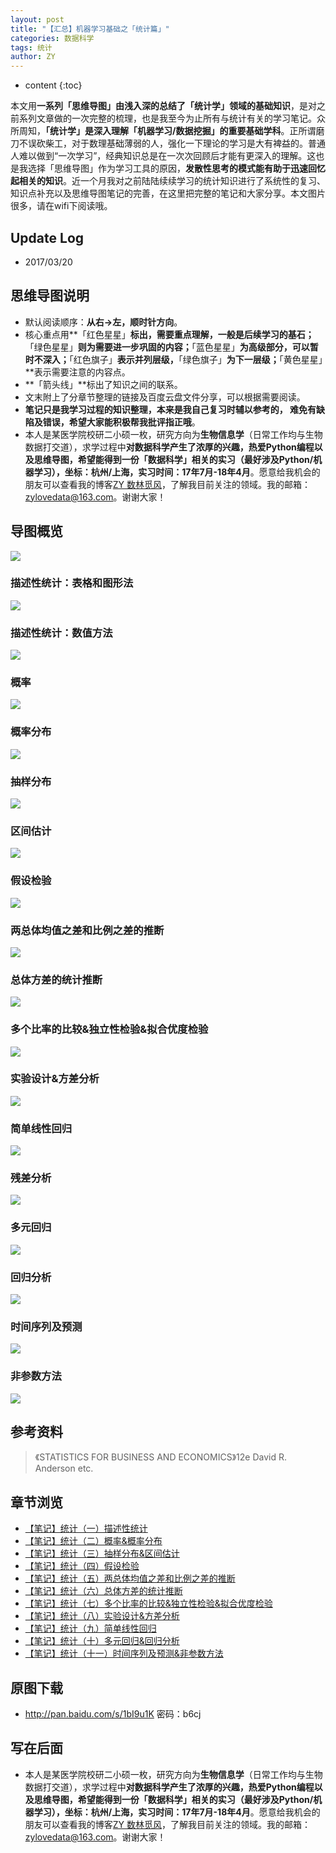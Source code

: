 ```yaml
---
layout: post
title: "【汇总】机器学习基础之「统计篇」"
categories: 数据科学
tags: 统计
author: ZY
---
```


* content
{:toc}

本文用**一系列「思维导图」由浅入深的总结了「统计学」领域的基础知识**，是对之前系列文章做的一次完整的梳理，也是我至今为止所有与统计有关的学习笔记。众所周知，**「统计学」是深入理解「机器学习/数据挖掘」的重要基础学科**。正所谓磨刀不误砍柴工，对于数理基础薄弱的人，强化一下理论的学习是大有裨益的。普通人难以做到“一次学习”，经典知识总是在一次次回顾后才能有更深入的理解。这也是我选择「思维导图」作为学习工具的原因，**发散性思考的模式能有助于迅速回忆起相关的知识**。近一个月我对之前陆陆续续学习的统计知识进行了系统性的复习、知识点补充以及思维导图笔记的完善，在这里把完整的笔记和大家分享。本文图片很多，请在wifi下阅读哦。




## Update Log
- 2017/03/20

## 思维导图说明
- 默认阅读顺序：**从右→左，顺时针方向**。
- 核心重点用**「红色星星」**标出，需要重点理解，一般是后续学习的基石；**「绿色星星」**则为需要进一步巩固的内容；**「蓝色星星」**为高级部分，可以暂时不深入；**「红色旗子」**表示并列层级，**「绿色旗子」**为下一层级；**「黄色星星」**表示需要注意的内容点。
- **「箭头线」**标出了知识之间的联系。
- 文末附上了分章节整理的链接及百度云盘文件分享，可以根据需要阅读。
- **笔记只是我学习过程的知识整理，本来是我自己复习时辅以参考的， 难免有缺陷及错误，希望大家能积极帮我批评指正哦**。
- 本人是某医学院校研二小硕一枚，研究方向为**生物信息学**（日常工作均与生物数据打交道），求学过程中**对数据科学产生了浓厚的兴趣，热爱Python编程以及思维导图，希望能得到一份「数据科学」相关的实习（最好涉及Python/机器学习），坐标：杭州/上海，实习时间：17年7月-18年4月**。愿意给我机会的朋友可以查看我的博客[ZY 数林觅风](https://woaielf.github.io/)，了解我目前关注的领域。我的邮箱：zylovedata@163.com。谢谢大家！

## 导图概览
![](https://raw.githubusercontent.com/woaielf/woaielf.github.io/master/_posts/Pic/1703/170320-1.png)

### 描述性统计：表格和图形法
![](https://raw.githubusercontent.com/woaielf/woaielf.github.io/master/_posts/Pic/1612/161221-1.png)

### 描述性统计：数值方法
![](https://raw.githubusercontent.com/woaielf/woaielf.github.io/master/_posts/Pic/1612/161221-2.png)

### 概率
![](https://raw.githubusercontent.com/woaielf/woaielf.github.io/master/_posts/Pic/1612/161223-1.png)

### 概率分布
![](https://raw.githubusercontent.com/woaielf/woaielf.github.io/master/_posts/Pic/1612/161223-2.png)

### 抽样分布
![](https://raw.githubusercontent.com/woaielf/woaielf.github.io/master/_posts/Pic/1612/161225-1.png)

### 区间估计
![](https://raw.githubusercontent.com/woaielf/woaielf.github.io/master/_posts/Pic/1612/161225-2.png)

### 假设检验
![](https://raw.githubusercontent.com/woaielf/woaielf.github.io/master/_posts/Pic/1612/161226-1.png)

### 两总体均值之差和比例之差的推断
![](https://raw.githubusercontent.com/woaielf/woaielf.github.io/master/_posts/Pic/1612/161227-1.png)

### 总体方差的统计推断
![](https://raw.githubusercontent.com/woaielf/woaielf.github.io/master/_posts/Pic/1701/170102-1.png)

### 多个比率的比较&独立性检验&拟合优度检验
![](https://raw.githubusercontent.com/woaielf/woaielf.github.io/master/_posts/Pic/1701/170103-1.png)

### 实验设计&方差分析
![](https://raw.githubusercontent.com/woaielf/woaielf.github.io/master/_posts/Pic/1701/170106-1.png)

### 简单线性回归
![](https://raw.githubusercontent.com/woaielf/woaielf.github.io/master/_posts/Pic/1702/170214-1.png)

### 残差分析
![](https://raw.githubusercontent.com/woaielf/woaielf.github.io/master/_posts/Pic/1702/170214-2.png)

### 多元回归
![](https://raw.githubusercontent.com/woaielf/woaielf.github.io/master/_posts/Pic/1702/170217-1.png)

### 回归分析
![](https://raw.githubusercontent.com/woaielf/woaielf.github.io/master/_posts/Pic/1702/170217-2.png)

### 时间序列及预测
![](https://raw.githubusercontent.com/woaielf/woaielf.github.io/master/_posts/Pic/1702/170220-1.png)

### 非参数方法
![](https://raw.githubusercontent.com/woaielf/woaielf.github.io/master/_posts/Pic/1702/170220-2.png)

## 参考资料
> 《STATISTICS FOR BUSINESS AND ECONOMICS》12e David R. Anderson etc.

## 章节浏览
* [【笔记】统计（一）描述性统计](https://woaielf.github.io/2016/12/21/sta-1/)
* [【笔记】统计（二）概率&概率分布](https://woaielf.github.io/2016/12/23/sta-2/)
* [【笔记】统计（三）抽样分布&区间估计](https://woaielf.github.io/2016/12/25/sta-3/)
* [【笔记】统计（四）假设检验](https://woaielf.github.io/2016/12/26/sta-4/)
* [【笔记】统计（五）两总体均值之差和比例之差的推断](https://woaielf.github.io/2016/12/27/sta-5/)
* [【笔记】统计（六）总体方差的统计推断](https://woaielf.github.io/2017/01/02/sta-6/)
* [【笔记】统计（七）多个比率的比较&独立性检验&拟合优度检验](https://woaielf.github.io/2017/01/03/sta-7/)
* [【笔记】统计（八）实验设计&方差分析](https://woaielf.github.io/2017/01/06/sta-8/)
* [【笔记】统计（九）简单线性回归](https://woaielf.github.io/2017/02/14/sl-regression/)
* [【笔记】统计（十）多元回归&回归分析](https://woaielf.github.io/2017/02/17/regression-2/)
* [【笔记】统计（十一）时间序列及预测&非参数方法](https://woaielf.github.io/2017/02/20/none-para/)

## 原图下载

* http://pan.baidu.com/s/1bI9u1K 密码：b6cj


## 写在后面

* 本人是某医学院校研二小硕一枚，研究方向为**生物信息学**（日常工作均与生物数据打交道），求学过程中**对数据科学产生了浓厚的兴趣，热爱Python编程以及思维导图，希望能得到一份「数据科学」相关的实习（最好涉及Python/机器学习），坐标：杭州/上海，实习时间：17年7月-18年4月**。愿意给我机会的朋友可以查看我的博客[ZY 数林觅风](https://woaielf.github.io/)，了解我目前关注的领域。我的邮箱：zylovedata@163.com。谢谢大家！